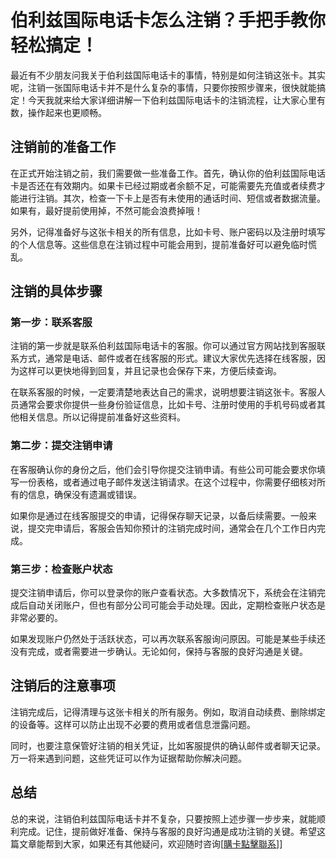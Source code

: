 # 伯利兹国际电话卡怎么注销？手把手教你轻松搞定！

最近有不少朋友问我关于伯利兹国际电话卡的事情，特别是如何注销这张卡。其实呢，注销一张国际电话卡并不是什么复杂的事情，只要你按照步骤来，很快就能搞定！今天我就来给大家详细讲解一下伯利兹国际电话卡的注销流程，让大家心里有数，操作起来也更顺畅。

## 注销前的准备工作

在正式开始注销之前，我们需要做一些准备工作。首先，确认你的伯利兹国际电话卡是否还在有效期内。如果卡已经过期或者余额不足，可能需要先充值或者续费才能进行注销。其次，检查一下卡上是否有未使用的通话时间、短信或者数据流量。如果有，最好提前使用掉，不然可能会浪费掉哦！

另外，记得准备好与这张卡相关的所有信息，比如卡号、账户密码以及注册时填写的个人信息等。这些信息在注销过程中可能会用到，提前准备好可以避免临时慌乱。

## 注销的具体步骤

### 第一步：联系客服

注销的第一步就是联系伯利兹国际电话卡的客服。你可以通过官方网站找到客服联系方式，通常是电话、邮件或者在线客服的形式。建议大家优先选择在线客服，因为这样可以更快地得到回复，并且记录也会保存下来，方便后续查询。

在联系客服的时候，一定要清楚地表达自己的需求，说明想要注销这张卡。客服人员通常会要求你提供一些身份验证信息，比如卡号、注册时使用的手机号码或者其他相关信息。所以记得提前准备好这些资料。

### 第二步：提交注销申请

在客服确认你的身份之后，他们会引导你提交注销申请。有些公司可能会要求你填写一份表格，或者通过电子邮件发送注销请求。在这个过程中，你需要仔细核对所有的信息，确保没有遗漏或错误。

如果你是通过在线客服提交的申请，记得保存聊天记录，以备后续需要。一般来说，提交完申请后，客服会告知你预计的注销完成时间，通常会在几个工作日内完成。

### 第三步：检查账户状态

提交注销申请后，你可以登录你的账户查看状态。大多数情况下，系统会在注销完成后自动关闭账户，但也有部分公司可能会手动处理。因此，定期检查账户状态是非常必要的。

如果发现账户仍然处于活跃状态，可以再次联系客服询问原因。可能是某些手续还没有完成，或者需要进一步确认。无论如何，保持与客服的良好沟通是关键。

## 注销后的注意事项

注销完成后，记得清理与这张卡相关的所有服务。例如，取消自动续费、删除绑定的设备等。这样可以防止出现不必要的费用或者信息泄露问题。

同时，也要注意保管好注销的相关凭证，比如客服提供的确认邮件或者聊天记录。万一将来遇到问题，这些凭证可以作为证据帮助你解决问题。

## 总结

总的来说，注销伯利兹国际电话卡并不复杂，只要按照上述步骤一步步来，就能顺利完成。记住，提前做好准备、保持与客服的良好沟通是成功注销的关键。希望这篇文章能帮到大家，如果还有其他疑问，欢迎随时咨询[[購卡點擊聯系](https://t.me/s/esim1088)]]